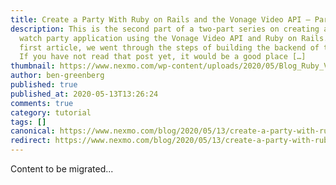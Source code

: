 ```yaml
---
title: Create a Party With Ruby on Rails and the Vonage Video API – Part 2
description: This is the second part of a two-part series on creating a video
  watch party application using the Vonage Video API and Ruby on Rails. In the
  first article, we went through the steps of building the backend of the app.
  If you have not read that post yet, it would be a good place […]
thumbnail: https://www.nexmo.com/wp-content/uploads/2020/05/Blog_Ruby_Video-API-Part2_1200x600.png
author: ben-greenberg
published: true
published_at: 2020-05-13T13:26:24
comments: true
category: tutorial
tags: []
canonical: https://www.nexmo.com/blog/2020/05/13/create-a-party-with-ruby-on-rails-and-the-vonage-video-api-part-2-building-the-frontend-dr
redirect: https://www.nexmo.com/blog/2020/05/13/create-a-party-with-ruby-on-rails-and-the-vonage-video-api-part-2-building-the-frontend-dr
---
```

Content to be migrated...
